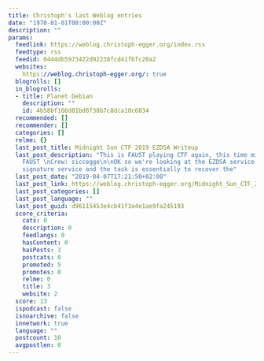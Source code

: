 ```yaml
---
title: Christoph's last Weblog entries
date: "1970-01-01T00:00:00Z"
description: ""
params:
  feedlink: https://weblog.christoph-egger.org/index.rss
  feedtype: rss
  feedid: 0444db5973422d92238fcd41fbfc20a2
  websites:
    https://weblog.christoph-egger.org/: true
  blogrolls: []
  in_blogrolls:
  - title: Planet Debian
    description: ""
    id: 4b58bf166d81bd8f38b7c8dca18c6834
  recommended: []
  recommender: []
  categories: []
  relme: {}
  last_post_title: Midnight Sun CTF 2019 EZDSA Writeup
  last_post_description: "This is FAUST playing CTF again, this time midnightsun.\n\nTeam:
    FAUST \nCrew: siccegge\n\nOK so we're looking at the EZDSA service. This is a
    signature service and the task is essentially to recover the"
  last_post_date: "2019-04-07T17:21:50+02:00"
  last_post_link: https://weblog.christoph-egger.org/Midnight_Sun_CTF_2019_EZDSA_Writeup.html
  last_post_categories: []
  last_post_language: ""
  last_post_guid: d96115453e4cb41f3a4e1ae9fa245193
  score_criteria:
    cats: 0
    description: 0
    feedlangs: 0
    hasContent: 0
    hasPosts: 3
    postcats: 0
    promoted: 5
    promotes: 0
    relme: 0
    title: 3
    website: 2
  score: 13
  ispodcast: false
  isnoarchive: false
  innetwork: true
  language: ""
  postcount: 10
  avgpostlen: 0
---
```

